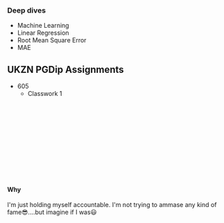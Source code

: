 ### Deep dives
  - Machine Learning
  - Linear Regression
  - Root Mean Square Error
  - MAE
## UKZN PGDip Assignments
  - 605
    - Classwork 1
<br>
<br>
<br>
<br>
<br>
<br>
<br>
<br>
<br>
<br>

#### Why
I'm just holding myself accountable. I'm not trying to ammase any kind of fame😎....but imagine if I was😃